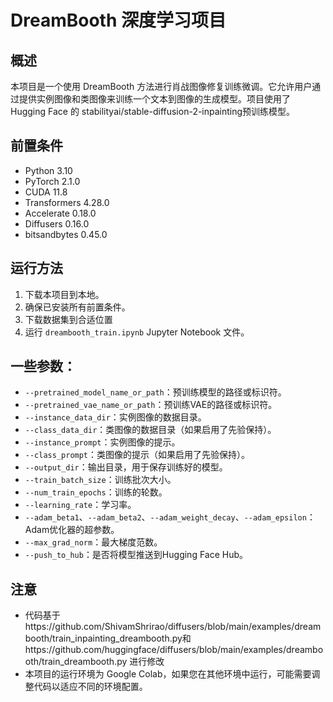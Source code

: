 # DreamBooth 深度学习项目

## 概述

本项目是一个使用 DreamBooth 方法进行肖战图像修复训练微调。它允许用户通过提供实例图像和类图像来训练一个文本到图像的生成模型。项目使用了 Hugging Face 的 stabilityai/stable-diffusion-2-inpainting预训练模型。

## 前置条件

- Python 3.10
- PyTorch 2.1.0
- CUDA 11.8
- Transformers 4.28.0
- Accelerate 0.18.0
- Diffusers 0.16.0
- bitsandbytes 0.45.0

## 运行方法

1. 下载本项目到本地。
2. 确保已安装所有前置条件。
3. 下载数据集到合适位置
4. 运行 `dreambooth_train.ipynb` Jupyter Notebook 文件。

## 一些参数：

- `--pretrained_model_name_or_path`：预训练模型的路径或标识符。
- `--pretrained_vae_name_or_path`：预训练VAE的路径或标识符。
- `--instance_data_dir`：实例图像的数据目录。
- `--class_data_dir`：类图像的数据目录（如果启用了先验保持）。
- `--instance_prompt`：实例图像的提示。
- `--class_prompt`：类图像的提示（如果启用了先验保持）。
- `--output_dir`：输出目录，用于保存训练好的模型。
- `--train_batch_size`：训练批次大小。
- `--num_train_epochs`：训练的轮数。
- `--learning_rate`：学习率。
- `--adam_beta1`、`--adam_beta2`、`--adam_weight_decay`、`--adam_epsilon`：Adam优化器的超参数。
- `--max_grad_norm`：最大梯度范数。
- `--push_to_hub`：是否将模型推送到Hugging Face Hub。

## 注意

- 代码基于https://github.com/ShivamShrirao/diffusers/blob/main/examples/dreambooth/train_inpainting_dreambooth.py和https://github.com/huggingface/diffusers/blob/main/examples/dreambooth/train_dreambooth.py  进行修改
- 本项目的运行环境为 Google Colab，如果您在其他环境中运行，可能需要调整代码以适应不同的环境配置。

